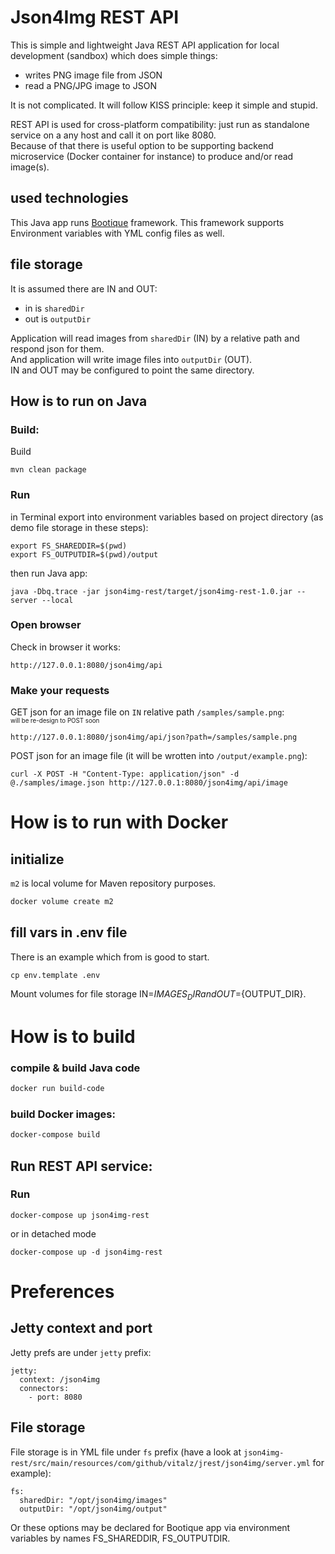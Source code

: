 # Json4Img REST API
This is simple and lightweight Java REST API application for local development (sandbox) which does simple things:
* writes PNG image file from JSON
* read a PNG/JPG image to JSON  

It is not complicated. It will follow KISS principle: keep it simple and stupid.

REST API is used for cross-platform compatibility: just run as standalone service on a any host and call it on port like 8080.  
Because of that there is useful option to be supporting backend microservice (Docker container for instance) to produce and/or read image(s).

## used technologies
This Java app runs [Bootique](https://bootique.io) framework. This framework supports Environment variables with YML config files as well.

## file storage
It is assumed there are IN and OUT:
* in is `sharedDir`
* out is `outputDir`

Application will read images from `sharedDir` (IN) by a relative path and respond json for them.  
And application will write image files into `outputDir` (OUT).  
IN and OUT may be configured to point the same directory.

## How is to run on Java
### Build:
Build
```
mvn clean package
```
### Run
in Terminal export into environment variables based on project directory (as demo file storage in these steps):
```
export FS_SHAREDDIR=$(pwd)
export FS_OUTPUTDIR=$(pwd)/output
```
then run Java app:
```
java -Dbq.trace -jar json4img-rest/target/json4img-rest-1.0.jar --server --local
```
### Open browser
Check in browser it works:
```
http://127.0.0.1:8080/json4img/api
```
### Make your requests
GET json for an image file on `IN` relative path `/samples/sample.png`:  
<sub><sup>will be re-design to POST soon</sup></sub>
```
http://127.0.0.1:8080/json4img/api/json?path=/samples/sample.png
```
POST json for an image file (it will be wrotten into `/output/example.png`):
```
curl -X POST -H "Content-Type: application/json" -d @./samples/image.json http://127.0.0.1:8080/json4img/api/image
```

# How is to run with Docker
## initialize
`m2` is local volume for Maven repository purposes.
```bash
docker volume create m2
```
## fill vars in .env file
There is an example which from is good to start.
```
cp env.template .env
```
Mount volumes for file storage IN=${IMAGES_DIR} and OUT=${OUTPUT_DIR}.
# How is to build
### compile & build Java code
```bash
docker run build-code
```
### build Docker images:
```bash
docker-compose build
```

## Run REST API service:

### Run
```
docker-compose up json4img-rest
```
or in detached mode
```
docker-compose up -d json4img-rest
```
# Preferences
## Jetty context and port
Jetty prefs are under `jetty` prefix:
```
jetty:
  context: /json4img
  connectors:
    - port: 8080
```
## File storage
File storage is in YML file under `fs` prefix (have a look at `json4img-rest/src/main/resources/com/github/vitalz/jrest/json4img/server.yml` for example):
```
fs:
  sharedDir: "/opt/json4img/images"
  outputDir: "/opt/json4img/output"
```  
Or these options may be declared for Bootique app via environment variables by names FS_SHAREDDIR, FS_OUTPUTDIR.
